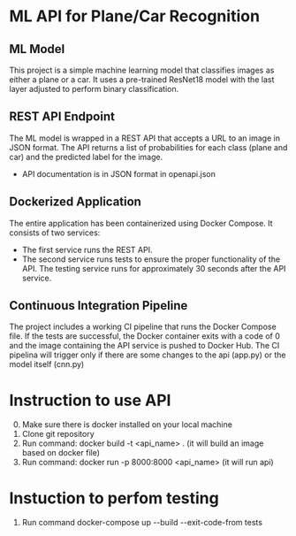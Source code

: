 
# ML API for Plane/Car Recognition

## ML Model
This project is a simple machine learning model that classifies images as either a plane or a car. It uses a pre-trained ResNet18 model with the last layer adjusted to perform binary classification.

## REST API Endpoint
The ML model is wrapped in a REST API that accepts a URL to an image in JSON format. The API returns a list of probabilities for each class (plane and car) and the predicted label for the image.
- API documentation is in JSON format in openapi.json

## Dockerized Application 
The entire application has been containerized using Docker Compose. It consists of two services:

- The first service runs the REST API.
- The second service runs tests to ensure the proper functionality of the API. The testing service runs for approximately 30 seconds after the API service.

## Continuous Integration Pipeline
The project includes a working CI pipeline that runs the Docker Compose file. If the tests are successful, the Docker container exits with a code of 0 and the image containing the API service is pushed to Docker Hub. The CI pipelina will trigger only if there are some changes to the api (app.py) or the model itself (cnn.py)


# Instruction to use API
0. Make sure there is docker installed on your local machine
1. Clone git repository
2. Run command: docker build -t <api_name> . (it will build an image based on docker file)
3. Run command: docker run -p 8000:8000 <api_name> (it will run api)

# Instuction to perfom testing
1. Run command docker-compose up --build --exit-code-from tests


